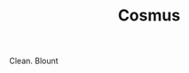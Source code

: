 ---
title: Cosmus
letter: C
permalink: "/definitions/bld-cosmus.html"
body: Clean. Blount
published_at: '2018-07-07'
source: Black's Law Dictionary 2nd Ed (1910)
layout: post
---
